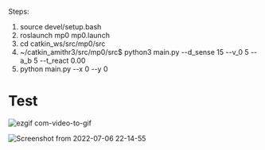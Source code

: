 Steps:
1. source devel/setup.bash
2. roslaunch mp0 mp0.launch
3. cd catkin_ws/src/mp0/src
4. ~/catkin_amithr3/src/mp0/src$ python3 main.py --d_sense 15 --v_0 5 --a_b 5 --t_react 0.00
5. python main.py --x 0 --y 0

# Test

![ezgif com-video-to-gif](https://user-images.githubusercontent.com/64373075/172037212-a31f7c49-24a2-4fe6-a2f1-1040f3702039.gif)

![Screenshot from 2022-07-06 22-14-55](https://user-images.githubusercontent.com/64373075/177683134-f0cdc3bf-49ee-4852-9c50-d64195299065.png)

